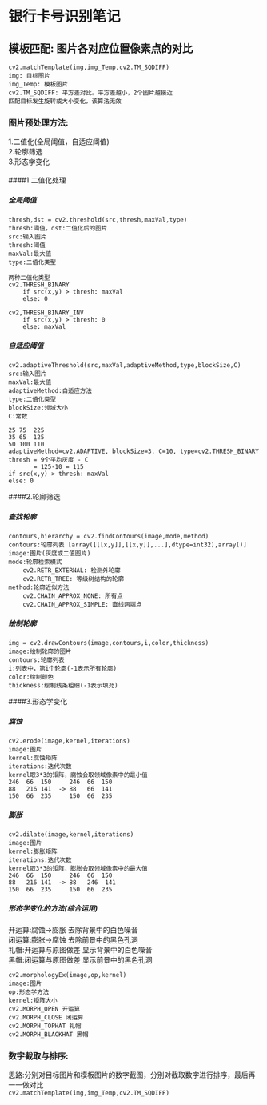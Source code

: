 银行卡号识别笔记  
=  
## 模板匹配: 图片各对应位置像素点的对比
    cv2.matchTemplate(img,img_Temp,cv2.TM_SQDIFF)  
    img: 目标图片  
    img_Temp: 模板图片  
    cv2.TM_SQDIFF: 平方差对比。平方差越小，2个图片越接近  
    匹配目标发生旋转或大小变化，该算法无效

### 图片预处理方法: 
1.二值化(全局阈值，自适应阈值)  
2.轮廓筛选  
3.形态学变化    
<br>
####1.二值化处理
##### 全局阈值
    thresh,dst = cv2.threshold(src,thresh,maxVal,type)
    thresh:阈值，dst:二值化后的图片
    src:输入图片
    thresh:阈值
    maxVal:最大值
    type:二值化类型
    
    两种二值化类型    
    cv2.THRESH_BINARY
        if src(x,y) > thresh: maxVal
        else: 0
    
    cv2,THRESH_BINARY_INV
        if src(x,y) > thresh: 0
        else: maxVal
    
##### 自适应阈值
    cv2.adaptiveThreshold(src,maxVal,adaptiveMethod,type,blockSize,C)
    src:输入图片
    maxVal:最大值
    adaptiveMethod:自适应方法
    type:二值化类型
    blockSize:领域大小
    C:常数
    
    25 75  225
    35 65  125
    50 100 110
    adaptiveMethod=cv2.ADAPTIVE, blockSize=3, C=10, type=cv2.THRESH_BINARY
    thresh = 9个平均灰度 - C
           = 125-10 = 115
    if src(x,y) > thresh: maxVal
    else: 0

####2.轮廓筛选
##### 查找轮廓 
    contours,hierarchy = cv2.findContours(image,mode,method)
    contours:轮廓列表 [array([[[x,y]],[[x,y]],...],dtype=int32),array()]
    image:图片(灰度或二值图片)
    mode:轮廓检索模式
        cv2.RETR_EXTERNAL: 检测外轮廓
        cv2.RETR_TREE: 等级树结构的轮廓
    method:轮廓近似方法
        cv2.CHAIN_APPROX_NONE: 所有点
        cv2.CHAIN_APPROX_SIMPLE: 直线两端点
##### 绘制轮廓
    img = cv2.drawContours(image,contours,i,color,thickness)
    image:绘制轮廓的图片
    contours:轮廓列表    
    i:列表中，第i个轮廓(-1表示所有轮廓)
    color:绘制颜色
    thickness:绘制线条粗细(-1表示填充)
    
####3.形态学变化 
##### 腐蚀
    cv2.erode(image,kernel,iterations)
    image:图片
    kernel:腐蚀矩阵
    iterations:迭代次数
    kernel取3*3的矩阵，腐蚀会取领域像素中的最小值
    246  66  150     246  66  150
    88   216 141  -> 88   66  141
    150  66  235     150  66  235
##### 膨胀
    cv2.dilate(image,kernel,iterations)
    image:图片
    kernel:膨胀矩阵
    iterations:迭代次数
    kernel取3*3的矩阵，膨胀会取领域像素中的最大值
    246  66  150     246  66  150
    88   216 141  -> 88   246  141
    150  66  235     150  66  235
##### 形态学变化的方法(综合运用)
开运算:腐蚀->膨胀 去除背景中的白色噪音  
闭运算:膨胀->腐蚀 去除前景中的黑色孔洞  
礼帽:开运算与原图做差 显示背景中的白色噪音  
黑帽:闭运算与原图做差 显示前景中的黑色孔洞  
```
cv2.morphologyEx(image,op,kernel)
image:图片
op:形态学方法
kernel:矩阵大小
cv2.MORPH_OPEN 开运算
cv2.MORPH_CLOSE 闭运算
cv2.MORPH_TOPHAT 礼帽
cv2.MORPH_BLACKHAT 黑帽
```

### 数字截取与排序: 
思路:分别对目标图片和模板图片的数字截图，分别对截取数字进行排序，最后再一一做对比  
`cv2.matchTemplate(img,img_Temp,cv2.TM_SQDIFF)`





